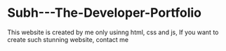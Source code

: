 # Subh---The-Developer-Portfolio
This website is created by me only usinng html, css and js, If you want to create such stunning website, contact me
